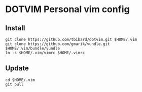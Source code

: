 DOTVIM Personal vim config
==========================

Install
-------

```
git clone https://github.com/tbibard/dotvim.git $HOME/.vim
git clone https://github.com/gmarik/vundle.git $HOME/.vim/bundle/vundle
ln -s $HOME/.vim/vimrc $HOME/.vimrc
```

Update
------

```
cd $HOME/.vim
git pull
```
